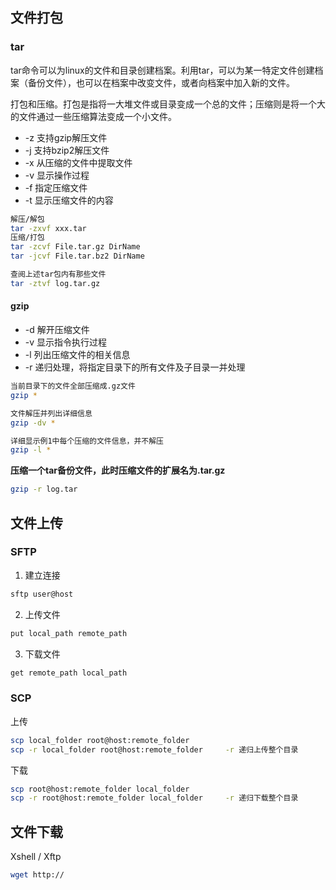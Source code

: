## 文件打包

### tar

tar命令可以为linux的文件和目录创建档案。利用tar，可以为某一特定文件创建档案（备份文件），也可以在档案中改变文件，或者向档案中加入新的文件。

打包和压缩。打包是指将一大堆文件或目录变成一个总的文件；压缩则是将一个大的文件通过一些压缩算法变成一个小文件。

- -z 支持gzip解压文件
- -j 支持bzip2解压文件
- -x 从压缩的文件中提取文件
- -v 显示操作过程
- -f 指定压缩文件
- -t 显示压缩文件的内容

```sh
解压/解包
tar -zxvf xxx.tar
压缩/打包
tar -zcvf File.tar.gz DirName
tar -jcvf File.tar.bz2 DirName

查阅上述tar包内有那些文件
tar -ztvf log.tar.gz
```

#### gzip

- -d 解开压缩文件
- -v 显示指令执行过程
- -l 列出压缩文件的相关信息
- -r 递归处理，将指定目录下的所有文件及子目录一并处理


```sh
当前目录下的文件全部压缩成.gz文件
gzip *

文件解压并列出详细信息
gzip -dv *

详细显示例1中每个压缩的文件信息，并不解压
gzip -l *

```

**压缩一个tar备份文件，此时压缩文件的扩展名为.tar.gz**

```sh
gzip -r log.tar
```

## 文件上传

### SFTP

1. 建立连接
```sh
sftp user@host
```

2. 上传文件
```sh
put local_path remote_path
```

3. 下载文件
```sh
get remote_path local_path
```

### SCP 

上传
```sh
scp local_folder root@host:remote_folder
scp -r local_folder root@host:remote_folder     -r 递归上传整个目录
```

下载
```sh
scp root@host:remote_folder local_folder    
scp -r root@host:remote_folder local_folder     -r 递归下载整个目录
```

## 文件下载

Xshell / Xftp
```sh
wget http://

```